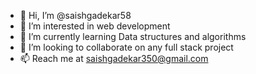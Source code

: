 - 👋 Hi, I’m @saishgadekar58
- 👀 I’m interested in web development
- 🌱 I’m currently learning Data structures and algorithms
- 💞️ I’m looking to collaborate on any full stack project
- 📫 Reach me at saishgadekar350@gmail.com

<!---
saishgadekar58/saishgadekar58 is a ✨ special ✨ repository because its `README.md` (this file) appears on your GitHub profile.
You can click the Preview link to take a look at your changes.
--->

